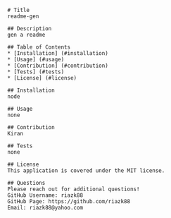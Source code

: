 

    # Title
    readme-gen
    
    ## Description
    gen a readme

    ## Table of Contents
    * [Installation] (#installation)
    * [Usage] (#usage)
    * [Contribution] (#contribution)
    * [Tests] (#tests)
    * [License] (#license)

    ## Installation
    node

    ## Usage
    none

    ## Contribution
    Kiran

    ## Tests
    none

    ## License
    This application is covered under the MIT license.

    ## Questions
    Please reach out for additional questions!
    GitHub Username: riazk88
    GitHub Page: https://github.com/riazk88
    Email: riazk88@yahoo.com
    